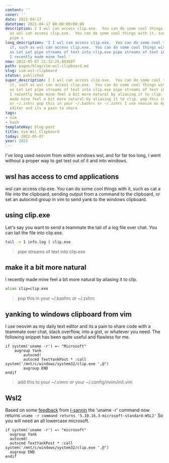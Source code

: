 ```yaml
---
content: ''
cover: ''
date: 2021-04-17
datetime: 2021-04-17 00:00:00+00:00
description: I I wsl can access clip.exe.  You can do some cool things with it, such
  as wsl can access clip.exe.  You can do some cool things with it, such as Let Let
  pipe s
long_description: 'I I wsl can access clip.exe.  You can do some cool things with
  it, such as wsl can access clip.exe.  You can do some cool things with it, such
  as Let Let pipe streams of text into clip.exe pipe streams of text into clip.exe
  I recently made mine feel '
now: 2022-05-07 21:32:25.893607
path: pages/blog/vim-wsl-clipboard.md
slug: vim-wsl-clipboard
status: published
super_description: I I wsl can access clip.exe.  You can do some cool things with
  it, such as wsl can access clip.exe.  You can do some cool things with it, such
  as Let Let pipe streams of text into clip.exe pipe streams of text into clip.exe
  I recently made mine feel a bit more natural by aliasing it to clip. I recently
  made mine feel a bit more natural by aliasing it to clip. pop this in your ~/.bashrc
  or ~/.zshrc pop this in your ~/.bashrc or ~/.zshrc I use neovim as my daily text
  editor and its a pain to share
tags:
- vim
- bash
templateKey: blog-post
title: Vim Wsl Clipboard
today: 2022-05-07
year: 2021
---
```


I've long used neovim from within windows wsl, and for far too long, I went
without a proper way to get text out of it and into windows.


## wsl has access to cmd applications

wsl can access clip.exe.  You can do some cool things with it, such as
cat a file into the clipboard, sending output from a command to the clipboard,
or set an autocmd group in vim to send yank to the windows clipboard.

## using clip.exe

Let's say you want to send a teammate the tail of a log file over chat. You can
tail the file into clip.exe.

``` bash
tail -n 1 info.log | clip.exe
```

> pipe streams of text into clip.exe

## make it a bit more natural

I recently made mine feel a bit more natural by aliasing it to clip.

``` bash
alias clip=clip.exe
```

> pop this in your ~/.bashrc or ~/.zshrc

## yanking to windows clipboard from vim

I use neovim as my daily text editor and its a pain to share code with a
teammate over chat, stack overflow, into a gist, or whatever you need.  The
following snippet has been quite useful and flawless for me.

``` vim
if system('uname -r') =~ "Microsoft"
    augroup Yank
        autocmd!
        autocmd TextYankPost * :call system('/mnt/c/windows/system32/clip.exe ',@")
        augroup END
endif
```

> add this to your ~/.vimrc or your ~/.config/nvim/init.vim

## Wsl2

Based on some
[feedback](https://github.com/WaylonWalker/waylonwalker.com/issues/4)
from [l-sannin](https://github.com/l-sannin) the 'uname -r' command now
returns `uname -r command returns '5.10.16.3-microsoft-standard-WSL2'`
So you will need an all lowercase microsoft.

``` vim
if system('uname -r') =~ "microsoft"
  augroup Yank
  autocmd!
  autocmd TextYankPost * :call system('/mnt/c/windows/system32/clip.exe ',@")
  augroup END
endif
```